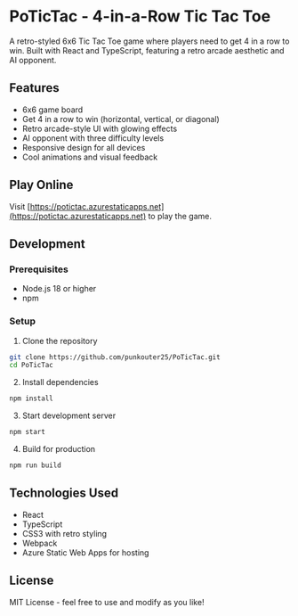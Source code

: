 # PoTicTac - 4-in-a-Row Tic Tac Toe

A retro-styled 6x6 Tic Tac Toe game where players need to get 4 in a row to win. Built with React and TypeScript, featuring a retro arcade aesthetic and AI opponent.

## Features

- 6x6 game board
- Get 4 in a row to win (horizontal, vertical, or diagonal)
- Retro arcade-style UI with glowing effects
- AI opponent with three difficulty levels
- Responsive design for all devices
- Cool animations and visual feedback

## Play Online

Visit [https://potictac.azurestaticapps.net](https://potictac.azurestaticapps.net) to play the game.

## Development

### Prerequisites
- Node.js 18 or higher
- npm

### Setup
1. Clone the repository
```bash
git clone https://github.com/punkouter25/PoTicTac.git
cd PoTicTac
```

2. Install dependencies
```bash
npm install
```

3. Start development server
```bash
npm start
```

4. Build for production
```bash
npm run build
```

## Technologies Used

- React
- TypeScript
- CSS3 with retro styling
- Webpack
- Azure Static Web Apps for hosting

## License

MIT License - feel free to use and modify as you like! 